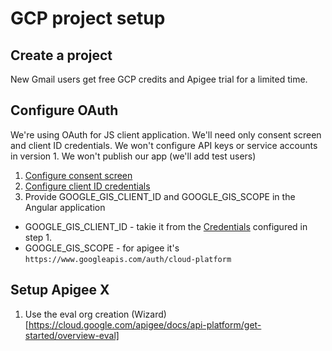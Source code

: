 # GCP project setup

## Create a project

New Gmail users get free GCP credits and Apigee trial for a limited time.

## Configure OAuth 

We're using OAuth for JS client application.
We'll need only consent screen and client ID credentials.
We won't configure API keys or service accounts in version 1.
We won't publish our app (we'll add test users)

1. [Configure consent screen](https://developers.google.com/workspace/guides/configure-oauth-consent)
2. [Configure client ID credentials](https://developers.google.com/workspace/guides/create-credentials#oauth-client-id)
3. Provide GOOGLE_GIS_CLIENT_ID and GOOGLE_GIS_SCOPE in the Angular application
  -  GOOGLE_GIS_CLIENT_ID - takie it from the [Credentials](https://console.cloud.google.com/apis/credentials) configured in step 1.
  -  GOOGLE_GIS_SCOPE - for apigee it's `https://www.googleapis.com/auth/cloud-platform`


## Setup Apigee X

1. Use the eval org creation (Wizard)[https://cloud.google.com/apigee/docs/api-platform/get-started/overview-eval]
